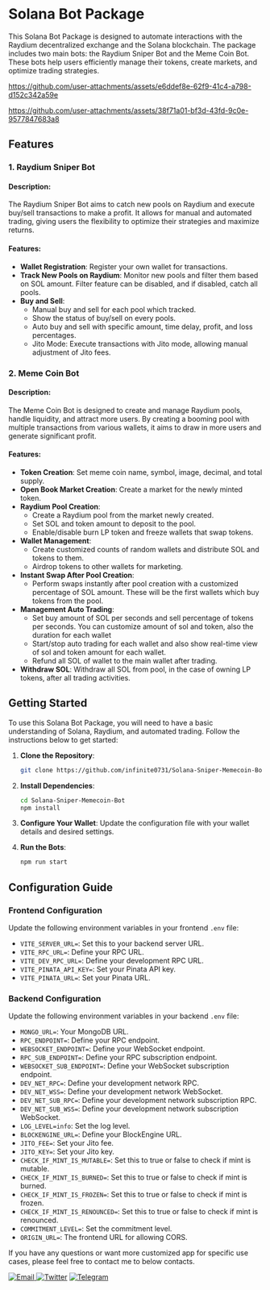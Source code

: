 # Solana Bot Package

This Solana Bot Package is designed to automate interactions with the Raydium decentralized exchange and the Solana blockchain. The package includes two main bots: the Raydium Sniper Bot and the Meme Coin Bot. These bots help users efficiently manage their tokens, create markets, and optimize trading strategies.

https://github.com/user-attachments/assets/e6ddef8e-62f9-41c4-a798-d152c342a59e

https://github.com/user-attachments/assets/38f71a01-bf3d-43fd-9c0e-9577847683a8

## Features

### 1. Raydium Sniper Bot

#### Description:
The Raydium Sniper Bot aims to catch new pools on Raydium and execute buy/sell transactions to make a profit. It allows for manual and automated trading, giving users the flexibility to optimize their strategies and maximize returns.

#### Features:
- **Wallet Registration**: Register your own wallet for transactions.
- **Track New Pools on Raydium**: Monitor new pools and filter them based on SOL amount. Filter feature can be disabled, and if disabled, catch all pools.
- **Buy and Sell**: 
  - Manual buy and sell for each pool which tracked.
  - Show the status of buy/sell on every pools.
  - Auto buy and sell with specific amount, time delay, profit, and loss percentages.
  - Jito Mode: Execute transactions with Jito mode, allowing manual adjustment of Jito fees.

### 2. Meme Coin Bot

#### Description:
The Meme Coin Bot is designed to create and manage Raydium pools, handle liquidity, and attract more users. By creating a booming pool with multiple transactions from various wallets, it aims to draw in more users and generate significant profit.

#### Features:
- **Token Creation**: Set meme coin name, symbol, image, decimal, and total supply.
- **Open Book Market Creation**: Create a market for the newly minted token.
- **Raydium Pool Creation**: 
  - Create a Raydium pool from the market newly created.
  - Set SOL and token amount to deposit to the pool.
  - Enable/disable burn LP token and freeze wallets that swap tokens.
- **Wallet Management**: 
  - Create customized counts of random wallets and distribute SOL and tokens to them.
  - Airdrop tokens to other wallets for marketing.
- **Instant Swap After Pool Creation**: 
  - Perform swaps instantly after pool creation with a customized percentage of SOL amount. These will be the first wallets which buy tokens from the pool.
- **Management Auto Trading**: 
  - Set buy amount of SOL per seconds and sell percentage of tokens per seconds. You can customize amount of sol and token, also the duration for each wallet
  - Start/stop auto trading for each wallet and also show real-time view of sol and token amount for each wallet.
  - Refund all SOL of wallet to the main wallet after trading.
- **Withdraw SOL**: Withdraw all SOL from pool, in the case of owning LP tokens, after all trading activities.

## Getting Started

To use this Solana Bot Package, you will need to have a basic understanding of Solana, Raydium, and automated trading. Follow the instructions below to get started:

1. **Clone the Repository**: 
   ```bash
   git clone https://github.com/infinite0731/Solana-Sniper-Memecoin-Bot
   ```
2. **Install Dependencies**:
   ```bash
   cd Solana-Sniper-Memecoin-Bot
   npm install
   ```
3. **Configure Your Wallet**: Update the configuration file with your wallet details and desired settings.

4. **Run the Bots**:
     ```bash
     npm run start
     ```

## Configuration Guide

### Frontend Configuration
Update the following environment variables in your frontend `.env` file:

- `VITE_SERVER_URL=`: Set this to your backend server URL.
- `VITE_RPC_URL=`: Define your RPC URL.
- `VITE_DEV_RPC_URL=`: Define your development RPC URL.
- `VITE_PINATA_API_KEY=`: Set your Pinata API key.
- `VITE_PINATA_URL=`: Set your Pinata URL.

### Backend Configuration
Update the following environment variables in your backend `.env` file:

- `MONGO_URL=`: Your MongoDB URL.
- `RPC_ENDPOINT=`: Define your RPC endpoint.
- `WEBSOCKET_ENDPOINT=`: Define your WebSocket endpoint.
- `RPC_SUB_ENDPOINT=`: Define your RPC subscription endpoint.
- `WEBSOCKET_SUB_ENDPOINT=`: Define your WebSocket subscription endpoint.
- `DEV_NET_RPC=`: Define your development network RPC.
- `DEV_NET_WSS=`: Define your development network WebSocket.
- `DEV_NET_SUB_RPC=`: Define your development network subscription RPC.
- `DEV_NET_SUB_WSS=`: Define your development network subscription WebSocket.
- `LOG_LEVEL=info`: Set the log level.
- `BLOCKENGINE_URL=`: Define your BlockEngine URL.
- `JITO_FEE=`: Set your Jito fee.
- `JITO_KEY=`: Set your Jito key.
- `CHECK_IF_MINT_IS_MUTABLE=`: Set this to true or false to check if mint is mutable.
- `CHECK_IF_MINT_IS_BURNED=`: Set this to true or false to check if mint is burned.
- `CHECK_IF_MINT_IS_FROZEN=`: Set this to true or false to check if mint is frozen.
- `CHECK_IF_MINT_IS_RENOUNCED=`: Set this to true or false to check if mint is renounced.
- `COMMITMENT_LEVEL=`: Set the commitment level.
- `ORIGIN_URL=`: The frontend URL for allowing CORS.

If you have any questions or want more customized app for specific use cases, please feel free to contact me to below contacts.
<p>
  <a href="mailto:leobrandt0912@gmail.com" target="_blank">
        <img alt="Email"
        src="https://img.shields.io/badge/Email-00599c?style=for-the-badge&logo=gmail&logoColor=white"/>
    </a>
     <a href="https://x.com/web3batman" target="_blank"><img alt="Twitter"
        src="https://img.shields.io/badge/Twitter-000000?style=for-the-badge&logo=x&logoColor=white"/></a>
<a href="https://t.me/shinnyleo0912" target="_blank"><img alt="Telegram"
        src="https://img.shields.io/badge/Telegram-26A5E4?style=for-the-badge&logo=telegram&logoColor=white"/></a>
</p>
